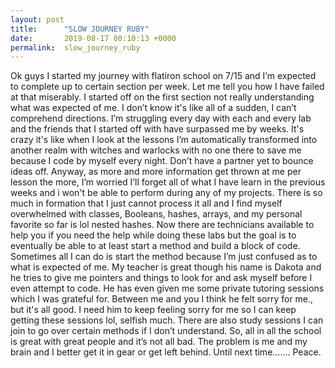 ```yaml
---
layout: post
title:      "SLOW JOURNEY RUBY"
date:       2019-08-17 00:10:13 +0000
permalink:  slow_journey_ruby
---
```





Ok guys I started my journey with flatiron school on 7/15 and I’m expected to complete up to certain section per week. Let me tell you how I have failed at that miserably. I started off on the first section not really understanding what was expected of me. I don’t know it's like all of a sudden, I can’t comprehend directions. I’m struggling every day with each and every lab and the friends that I started off with have surpassed me by weeks. It's crazy it's like when I look at the lessons I’m automatically transformed into another realm with witches and warlocks with no one there to save me because I code by myself every night. Don’t have a partner yet to bounce ideas off. Anyway, as more and more information get thrown at me per lesson the more, I’m worried I’ll forget all of what I have learn in the previous weeks and i won't be able to perform during any of my projects. There is so much in formation that I just cannot process it all and I find myself overwhelmed with classes, Booleans, hashes, arrays, and my personal favorite so far is lol nested hashes. Now there are technicians available to help you if you need the help while doing these labs but the goal is to eventually be able to at least start a method and build a block of code. Sometimes all I can do is start the method because I’m just confused as to what is expected of me. My teacher is great though his name is Dakota and he tries to give me pointers and things to look for and ask myself before I even attempt to code. He has even given me some private tutoring sessions which I was grateful for. Between me and you I think he felt sorry for me., but it's all good. I need him to keep feeling sorry for me so I can keep getting these sessions lol, selfish much. There are also study sessions I can join to go over certain methods if I don’t understand. So, all in all the school is great with great people and it’s not all bad. The problem is me and my brain and I better get it in gear or get left behind. Until next time....... Peace.

